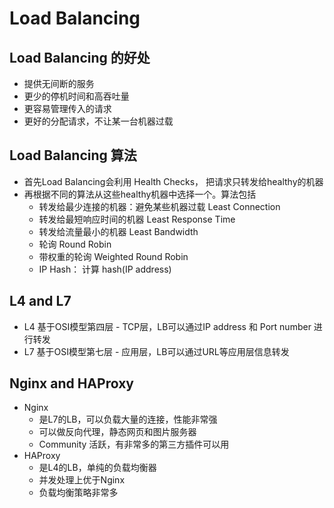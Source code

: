 # Load Balancing

## Load Balancing 的好处
- 提供无间断的服务
- 更少的停机时间和高吞吐量
- 更容易管理传入的请求
- 更好的分配请求，不让某一台机器过载

## Load Balancing 算法

- 首先Load Balancing会利用 Health Checks， 把请求只转发给healthy的机器
- 再根据不同的算法从这些healthy机器中选择一个。算法包括
    - 转发给最少连接的机器：避免某些机器过载 Least Connection
    - 转发给最短响应时间的机器 Least Response Time
    - 转发给流量最小的机器 Least Bandwidth
    - 轮询 Round Robin
    - 带权重的轮询 Weighted Round Robin
    - IP Hash： 计算 hash(IP address) 


## L4 and L7

- L4 基于OSI模型第四层 - TCP层，LB可以通过IP address 和 Port number 进行转发
- L7 基于OSI模型第七层 - 应用层，LB可以通过URL等应用层信息转发

## Nginx and HAProxy
- Nginx 
    - 是L7的LB，可以负载大量的连接，性能非常强
    - 可以做反向代理，静态网页和图片服务器
    - Community 活跃，有非常多的第三方插件可以用
- HAProxy
    - 是L4的LB，单纯的负载均衡器
    - 并发处理上优于Nginx
    - 负载均衡策略非常多

